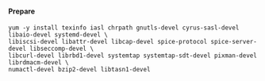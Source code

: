 #### Prepare

    yum -y install texinfo iasl chrpath gnutls-devel cyrus-sasl-devel libaio-devel systemd-devel \
    libiscsi-devel libattr-devel libcap-devel spice-protocol spice-server-devel libseccomp-devel \
    libcurl-devel librbd1-devel systemtap systemtap-sdt-devel pixman-devel librdmacm-devel \
    numactl-devel bzip2-devel libtasn1-devel 
